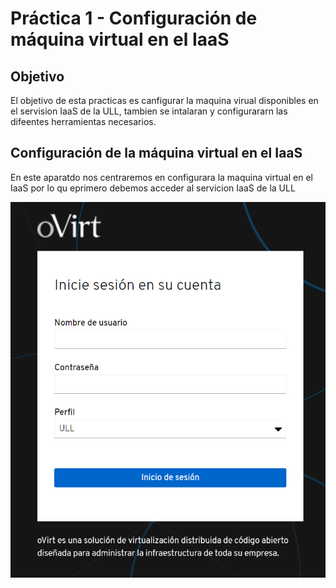 # Práctica 1 - Configuración de máquina virtual en el IaaS


## Objetivo

El objetivo de esta practicas es canfigurar la maquina virual disponibles en el servision IaaS de la ULL, tambien se intalaran y configurararn las difeentes herramientas necesarios.

## Configuración de la máquina virtual en el IaaS

En este aparatdo nos centraremos en configurara la maquina virtual en el IaaS por lo qu eprimero debemos acceder al servicion IaaS de la ULL

![Inicio IaaS](https://github.com/AnaVGD/Imagenes/blob/bbdd117d2dbccc7ca255aec7f895dc62620e09b8/Captura%20de%20pantalla%202022-02-16%20233918.png)

